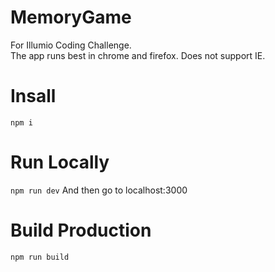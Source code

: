 # MemoryGame
For Illumio Coding Challenge.<br>
The app runs best in chrome and firefox. Does not support IE.<br>
# Insall
```npm i```
# Run Locally
```npm run dev```
And then go to localhost:3000
# Build Production
```npm run build```